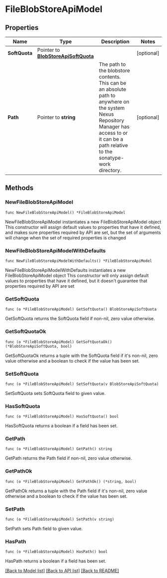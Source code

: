 # FileBlobStoreApiModel

## Properties

Name | Type | Description | Notes
------------ | ------------- | ------------- | -------------
**SoftQuota** | Pointer to [**BlobStoreApiSoftQuota**](BlobStoreApiSoftQuota.md) |  | [optional] 
**Path** | Pointer to **string** | The path to the blobstore contents. This can be an absolute path to anywhere on the system Nexus Repository Manager has access to or it can be a path relative to the sonatype-work directory. | [optional] 

## Methods

### NewFileBlobStoreApiModel

`func NewFileBlobStoreApiModel() *FileBlobStoreApiModel`

NewFileBlobStoreApiModel instantiates a new FileBlobStoreApiModel object
This constructor will assign default values to properties that have it defined,
and makes sure properties required by API are set, but the set of arguments
will change when the set of required properties is changed

### NewFileBlobStoreApiModelWithDefaults

`func NewFileBlobStoreApiModelWithDefaults() *FileBlobStoreApiModel`

NewFileBlobStoreApiModelWithDefaults instantiates a new FileBlobStoreApiModel object
This constructor will only assign default values to properties that have it defined,
but it doesn't guarantee that properties required by API are set

### GetSoftQuota

`func (o *FileBlobStoreApiModel) GetSoftQuota() BlobStoreApiSoftQuota`

GetSoftQuota returns the SoftQuota field if non-nil, zero value otherwise.

### GetSoftQuotaOk

`func (o *FileBlobStoreApiModel) GetSoftQuotaOk() (*BlobStoreApiSoftQuota, bool)`

GetSoftQuotaOk returns a tuple with the SoftQuota field if it's non-nil, zero value otherwise
and a boolean to check if the value has been set.

### SetSoftQuota

`func (o *FileBlobStoreApiModel) SetSoftQuota(v BlobStoreApiSoftQuota)`

SetSoftQuota sets SoftQuota field to given value.

### HasSoftQuota

`func (o *FileBlobStoreApiModel) HasSoftQuota() bool`

HasSoftQuota returns a boolean if a field has been set.

### GetPath

`func (o *FileBlobStoreApiModel) GetPath() string`

GetPath returns the Path field if non-nil, zero value otherwise.

### GetPathOk

`func (o *FileBlobStoreApiModel) GetPathOk() (*string, bool)`

GetPathOk returns a tuple with the Path field if it's non-nil, zero value otherwise
and a boolean to check if the value has been set.

### SetPath

`func (o *FileBlobStoreApiModel) SetPath(v string)`

SetPath sets Path field to given value.

### HasPath

`func (o *FileBlobStoreApiModel) HasPath() bool`

HasPath returns a boolean if a field has been set.


[[Back to Model list]](../README.md#documentation-for-models) [[Back to API list]](../README.md#documentation-for-api-endpoints) [[Back to README]](../README.md)


